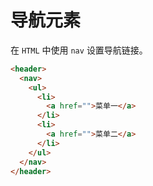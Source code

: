 # 导航元素

在 `HTML` 中使用 `nav` 设置导航链接。

```html
<header>
  <nav>
    <ul>
      <li>
        <a href="">菜单一</a>
      </li>
      <li>
        <a href="">菜单二</a>
      </li>
    </ul>
  </nav>
</header>
```